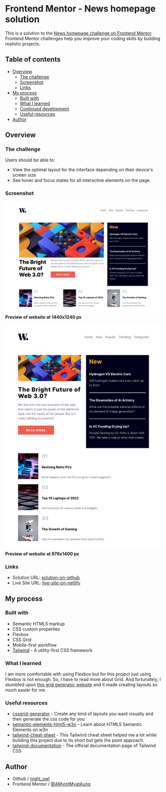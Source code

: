 # Frontend Mentor - News homepage solution

This is a solution to the [News homepage challenge on Frontend Mentor](https://www.frontendmentor.io/challenges/news-homepage-H6SWTa1MFl). Frontend Mentor challenges help you improve your coding skills by building realistic projects. 

## Table of contents

- [Overview](#overview)
  - [The challenge](#the-challenge)
  - [Screenshot](#screenshot)
  - [Links](#links)
- [My process](#my-process)
  - [Built with](#built-with)
  - [What I learned](#what-i-learned)
  - [Continued development](#continued-development)
  - [Useful resources](#useful-resources)
- [Author](#author)

## Overview

### The challenge

Users should be able to:

- View the optimal layout for the interface depending on their device's screen size
- See hover and focus states for all interactive elements on the page

### Screenshot

![news-homepage-desktop-design](./design/desktop-design.png)
**Preview of website at 1440x1240 px**

![news-homepage-lg-breakpoint-desktop-design](./design/lg-breakpoint-desktop-design.png)
**Preview of website at 976x1400 px**

### Links

- Solution URL: [solution-on-github](https://github.com/AMyintMyatAung/Frontend-Mentor-Challenges/tree/main/news-homepage)
- Live Site URL: [live-site-on-netlify](https://main--preeminent-begonia-07fe3c.netlify.app/news-homepage/index.html)

## My process

### Built with

- Semantic HTML5 markup
- CSS custom properties
- Flexbox
- CSS Grid
- Mobile-first workflow
- [Tailwind](https://tailwindcss.com) - A utility-first CSS framework

### What I learned

I am more comfortable with using Flexbox but for this project just using Flexbox is not enough. So, I have to read more about Grid. And fortunately, I stumbled upon [this grid generator website](https://cssgrid-generator.netlify.app/) and it made creating layouts so much easier for me.


### Useful resources

- [cssgrid-generator](https://cssgrid-generator.netlify.app/) - Create any kind of layouts you want visually and then generate the css code for you
- [semantic-elements-html5-w3n](https://www.w3schools.com/html/html5_semantic_elements.asp) - Learn about HTML5 Semantic Elements on w3n
- [tailwind-cheat-sheet](https://nerdcave.com/tailwind-cheat-sheet) - This Tailwind cheat sheet helped me a lot while building this project due to its short but gets the point approach.
- [tailwind-documentation](https://tailwindcss.com/docs/) - The official documentation page of Tailwind CSS

## Author

- Github / [night_owl](https://github.com/AMyintMyatAung)
- Frontend Mentor / [@AMyintMyatAung](https://www.frontendmentor.io/profile/AMyintMyatAung)

